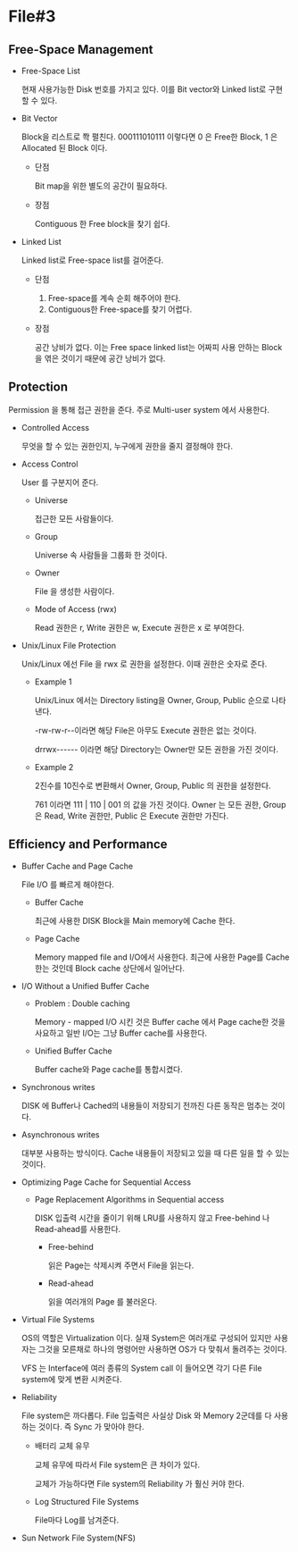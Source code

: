 # **File#3**

## Free-Space Management 

- Free-Space List 

  현재 사용가능한 Disk 번호를 가지고 있다. 이를 Bit vector와 Linked list로 구현할 수 있다. 

- Bit Vector 

  Block을 리스트로 쫙 펼친다. 000111010111 이렇다면 0 은 Free한 Block, 1 은 Allocated 된 Block 이다. 

  - 단점 

    Bit map을 위한 별도의 공간이 필요하다. 

  - 장점 

    Contiguous 한 Free block을 찾기 쉽다. 

- Linked List

  Linked list로 Free-space list를 걸어준다. 

  - 단점 

    1. Free-space를 계속 순회 해주어야 한다. 
    2. Contiguous한 Free-space를 찾기 어렵다. 

  - 장점 

    공간 낭비가 없다. 이는 Free space linked list는 어짜피 사용 안하는 Block 을 엮은 것이기 때문에 공간 낭비가 없다. 

## Protection 

Permission 을 통해 접근 권한을 준다.  주로 Multi-user system 에서 사용한다. 

- Controlled Access 

  무엇을 할 수 있는 권한인지, 누구에게 권한을 줄지 결정해야 한다.

- Access Control 

  User 를 구분지어 준다.  

  - Universe 

    접근한 모든 사람들이다. 

  - Group 

    Universe 속 사람들을 그룹화 한 것이다.  
    
  - Owner

    File 을 생성한 사람이다.

  - Mode of Access (rwx)

    Read 권한은 r,  Write 권한은 w, Execute 권한은 x 로 부여한다. 

- Unix/Linux File Protection 

  Unix/Linux 에선 File 을 rwx 로 권한을 설정한다. 이때 권한은 숫자로 준다.

  - Example 1

    Unix/Linux 에서는 Directory listing을 Owner, Group, Public 순으로 나타낸다. 

    -rw-rw-r--이라면 해당 File은 아무도 Execute 권한은 없는 것이다. 
  
    drrwx------ 이라면 해당 Directory는 Owner만 모든 권한을 가진 것이다.
  
  - Example 2
  
    2진수를 10진수로 변환해서 Owner, Group, Public 의 권한을 설정한다.  
  
    761 이라면 111 | 110 | 001 의 값을 가진 것이다. Owner 는 모든 권한, Group은 Read, Write 권한만, Public 은 Execute 권한만 가진다. 

## Efficiency and Performance 

- Buffer Cache and Page Cache 

  File I/O 를 빠르게 해야한다. 

  - Buffer Cache 

    최근에 사용한 DISK Block을 Main memory에 Cache 한다. 

  - Page Cache 

    Memory mapped file and I/O에서 사용한다. 최근에 사용한 Page를 Cache 한는 것인데 Block cache 상단에서 일어난다. 

- I/O Without a Unified Buffer Cache 

  - Problem : Double caching 

    Memory - mapped I/O 시킨 것은 Buffer cache 에서 Page cache한 것을 사요하고 일반 I/O는 그냥 Buffer cache를 사용한다. 

  - Unified Buffer Cache 

    Buffer cache와 Page cache를 통합시켰다. 

- Synchronous writes 

  DISK 에 Buffer나 Cached의 내용들이 저장되기 전까진 다른 동작은 멈추는 것이다. 

- Asynchronous writes 

  대부분 사용하는 방식이다. Cache 내용들이 저장되고 있을 때 다른 일을 할 수 있는 것이다. 

- Optimizing Page Cache for Sequential Access

  - Page Replacement Algorithms in Sequential access
  
    DISK 입출력 시간을 줄이기 위해 LRU를 사용하지 않고 Free-behind 나 Read-ahead를 사용한다. 
  
    - Free-behind
  
      읽은 Page는 삭제시켜 주면서 File을 읽는다. 
  
    - Read-ahead
  
      읽을 여러개의 Page 를 불러온다.
  
- Virtual File Systems 

  OS의 역할은 Virtualization 이다. 실재 System은 여러개로 구성되어 있지만 사용자는 그것을 모른채로 하나의 명령어만 사용하면 OS가 다 맞춰서 돌려주는 것이다. 

  VFS 는 Interface에 여러 종류의 System call 이 들어오면 각기 다른 File system에 맞게 변환 시켜준다. 

- Reliability 

  File system은 까다롭다. File 입출력은 사실상 Disk 와 Memory 2군데를 다 사용하는 것이다. 즉 Sync 가 맞아야 한다. 

  - 배터리 교체 유무 

    교체 유무에 따라서 File system은 큰 차이가 있다. 

    교체가 가능하다면 File system의 Reliability 가 훨신 커야 한다. 

  - Log Structured File Systems 

    File마다 Log를 남겨준다.

- Sun Network File System(NFS)
